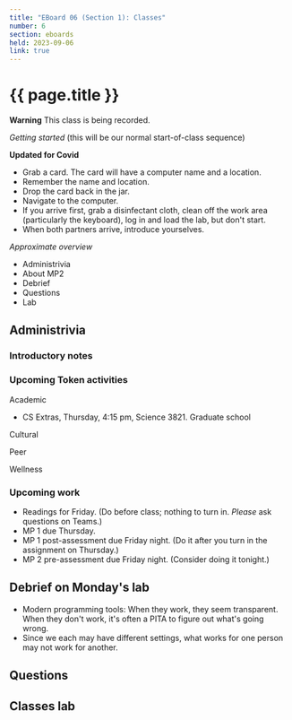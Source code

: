 ```yaml
---
title: "EBoard 06 (Section 1): Classes"
number: 6
section: eboards
held: 2023-09-06
link: true
---
```

# {{ page.title }}

**Warning** This class is being recorded.

_Getting started_ (this will be our normal start-of-class sequence)

**Updated for Covid**

* Grab a card.  The card will have a computer name and a location.
* Remember the name and location.
* Drop the card back in the jar.
* Navigate to the computer.
* If you arrive first, grab a disinfectant cloth, clean off the work
  area (particularly the keyboard), log in and load the lab, but don't 
  start.
* When both partners arrive, introduce yourselves.

_Approximate overview_

* Administrivia
* About MP2
* Debrief
* Questions
* Lab

Administrivia
-------------

### Introductory notes

### Upcoming Token activities

Academic

* CS Extras, Thursday, 4:15 pm, Science 3821.  Graduate school

Cultural

Peer

Wellness

### Upcoming work

* Readings for Friday.  (Do before class; nothing to turn in.  _Please_ ask
  questions on Teams.)
* MP 1 due Thursday.
* MP 1 post-assessment due Friday night.  (Do it after you turn in the
  assignment on Thursday.)
* MP 2 pre-assessment due Friday night.  (Consider doing it tonight.)

Debrief on Monday's lab
-----------------------

* Modern programming tools: When they work, they seem transparent.  When
  they don't work, it's often a PITA to figure out what's going wrong.
* Since we each may have different settings, what works for one person
  may not work for another.

Questions
---------

Classes lab
-----------
